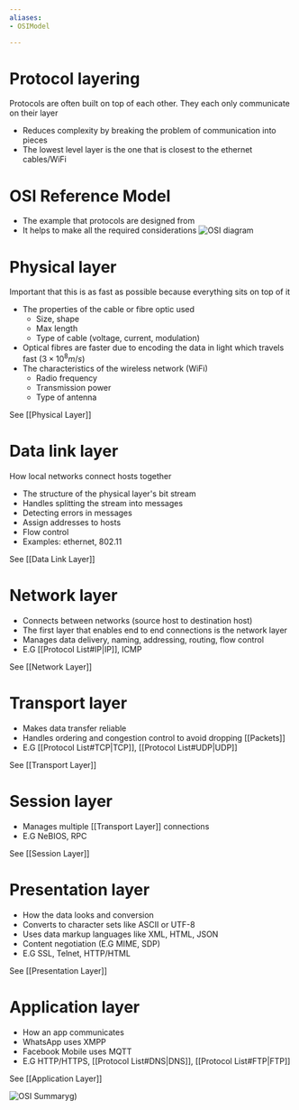 ```yaml
---
aliases:
- OSIModel

---
```

# Protocol layering
Protocols are often built on top of each other. They each only communicate on their layer

- Reduces complexity by breaking the problem of communication into pieces
- The lowest level layer is the one that is closest to the ethernet cables/WiFi

# OSI Reference Model
- The example that protocols are designed from
- It helps to make all the required considerations
![OSI diagram](https://static.studytonight.com/computer-networks/images/complete-osi-model-2.JPG)

# Physical layer
Important that this is as fast as possible because everything sits on top of it

- The properties of the cable or fibre optic used
	- Size, shape
	- Max length
	- Type of cable (voltage, current, modulation)
- Optical fibres are faster due to encoding the data in light which travels fast ($3\times 10 ^8 m/s$)
- The characteristics of the wireless network (WiFi)
	- Radio frequency
	- Transmission power
	- Type of antenna

See [[Physical Layer]]

# Data link layer
How local networks connect hosts together

- The structure of the physical layer's bit stream
- Handles splitting the stream into messages
- Detecting errors in messages
- Assign addresses to hosts 
- Flow control
- Examples: ethernet, 802.11

See [[Data Link Layer]]

# Network layer
- Connects between networks (source host to destination host)
- The first layer that enables end to end connections is the network layer 
- Manages data delivery, naming, addressing, routing, flow control
- E.G [[Protocol List#IP|IP]], ICMP

See [[Network Layer]]

# Transport layer
- Makes data transfer reliable
- Handles ordering and congestion control to avoid dropping [[Packets]]
- E.G [[Protocol List#TCP|TCP]], [[Protocol List#UDP|UDP]]

See [[Transport Layer]]

# Session layer
- Manages multiple [[Transport Layer]] connections
- E.G NeBIOS, RPC

See [[Session Layer]]

# Presentation layer
- How the data looks and conversion
- Converts to character sets like ASCII or UTF-8
- Uses data markup languages like XML, HTML, JSON
- Content negotiation (E.G MIME, SDP)
- E.G SSL, Telnet, HTTP/HTML

See [[Presentation Layer]]

# Application layer
- How an app communicates
- WhatsApp uses XMPP
- Facebook Mobile uses MQTT
- E.G HTTP/HTTPS, [[Protocol List#DNS|DNS]], [[Protocol List#FTP|FTP]]

See [[Application Layer]]

![OSI Summary](http://www.tech-faq.com/wp-content/uploads/2009/01/osimodel.png)g)